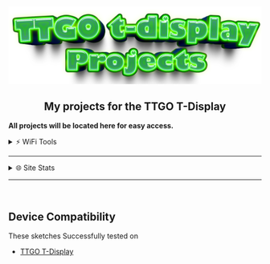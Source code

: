 ![Header](images/ttgo-projects.png)
<br>

<div align="center">
  
  ## My projects for the TTGO T-Display

</div>

<b>All projects will be located here for easy access.</b>

<details>
<summary>⚡️ WiFi Tools</summary>
<br />

- <a href=https://github.com/ATOMNFT/ESP32-TTGO-T-Display-Hub/tree/main/Projects/ttgo-wifi-sniff>ttgo-wifi-sniff</a>
- <a href=https://github.com/ATOMNFT/ESP32-TTGO-T-Display-Hub/tree/main/Projects/ttgo_netscan>Net-Scan</a>

</details>

---

<details>
<summary>🌐 Site Stats</summary>
<br />

- 
- 

</details>



<hr>
<br>
  
  ## Device Compatibility

These sketches Successfully tested on
- [TTGO T-Display](https://www.aliexpress.us/item/3256805784238887.html?spm=a2g0o.order_list.order_list_main.17.1ecc1802gBNP2R&gatewayAdapt=glo2usa)
